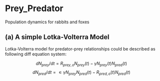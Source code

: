 # Prey_Predator
Population dynamics for rabbits and foxes

## (a) A simple Lotka-Volterra Model

Lotka-Volterra model for predator-prey relationships could be described as following diff equation system:


$$dN_{prey}/dt = R_{prey,o}N_{prey}(t) - γN_{prey}(t)N_{pred}(t)$$
$$dN_{pred}/dt = ∊γN_{prey}N_{pred}(t) - R_{pred,o}(t)N_{pred}(t)$$
